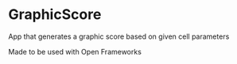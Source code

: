 # GraphicScore
App that generates a graphic score based on given cell parameters

Made to be used with Open Frameworks
